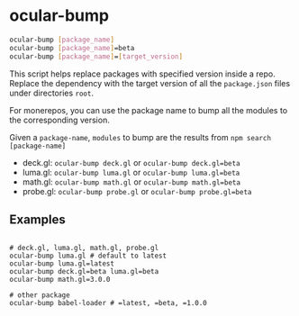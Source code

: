 # ocular-bump

```bash
ocular-bump [package_name]
ocular-bump [package_name]=beta
ocular-bump [package_name]=[target_version]
```
This script helps replace packages with specified version inside a repo. Replace the dependency with the target version of all the `package.json` files under directories `root`.

For monerepos, you can use the package name to bump all the modules to the corresponding version.

Given a `package-name`, `modules` to bump are the results from `npm search [package-name]` 

- deck.gl: `ocular-bump deck.gl` or `ocular-bump deck.gl=beta`
- luma.gl: `ocular-bump luma.gl` or `ocular-bump luma.gl=beta`
- math.gl: `ocular-bump math.gl` or `ocular-bump math.gl=beta`
- probe.gl: `ocular-bump probe.gl` or `ocular-bump probe.gl=beta`

## Examples 

```shell script

# deck.gl, luma.gl, math.gl, probe.gl
ocular-bump luma.gl # default to latest
ocular-bump luma.gl=latest
ocular-bump deck.gl=beta luma.gl=beta
ocular-bump math.gl=3.0.0

# other package
ocular-bump babel-loader # =latest, =beta, =1.0.0
```
